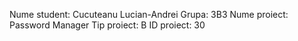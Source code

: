 Nume student: Cucuteanu Lucian-Andrei
Grupa: 3B3
Nume proiect: Password Manager
Tip proiect: B
ID proiect: 30
